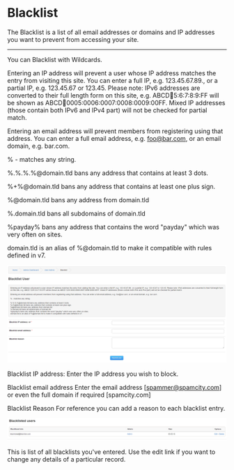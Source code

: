 # Blacklist

The Blacklist is a list of all email addresses or domains and IP addresses you want to prevent from accessing your site.

---

You can Blacklist with Wildcards.

Entering an IP address will prevent a user whose IP address matches the entry from visiting this site. You can enter a full IP, e.g. 123.45.67.89., or a partial IP, e.g. 123.45.67 or 123.45. Please note: IPv6 addresses are converted to their full length form on this site, e.g. ABCD:1234:5:6:7:8:9:FF will be shown as ABCD:1234:0005:0006:0007:0008:0009:00FF. Mixed IP addresses (those contain both IPv6 and IPv4 part) will not be checked for partial match.

Entering an email address will prevent members from registering using that address. You can enter a full email address, e.g. foo@bar.com, or an email domain, e.g. bar.com.

% - matches any string.

%.%.%.%@domain.tld bans any address that contains at least 3 dots.

%+%@domain.tld bans any address that contains at least one plus sign.

%@domain.tld bans any address from domain.tld

%.domain.tld bans all subdomains of domain.tld

%payday% bans any address that contains the word "payday" which was very often on sites.

domain.tld is an alias of %@domain.tld to make it compatible with rules defined in v7.

![Form](../../assets/user_admin/blacklist/form.png)

Blacklist IP address: Enter the IP address you wish to block.

Blacklist email address Enter the email address [spammer@spamcity.com] or even the full domain if required [spamcity.com]

Blacklist Reason For reference you can add a reason to each blacklist entry.

![List](../../assets/user_admin/blacklist/list.png)

This is list of all blacklists you've entered. Use the edit link if you want to change any details of a particular record.
